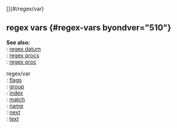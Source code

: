 []{#/regex/var}    
## regex vars {#regex-vars byondver="510"}    
**See also:**    
:   [regex datum](/ref/regex)    
:   [regex procs](/ref/regex/proc)    
:   [regex proc](/ref/proc/regex)    
<!-- -->    
regex/var    
:   [flags](/ref/regex/var/flags)    
:   [group](/ref/regex/var/group)    
:   [index](/ref/regex/var/index)    
:   [match](/ref/regex/var/match)    
:   [name](/ref/regex/var/name)    
:   [next](/ref/regex/var/next)    
:   [text](/ref/regex/var/text)  
